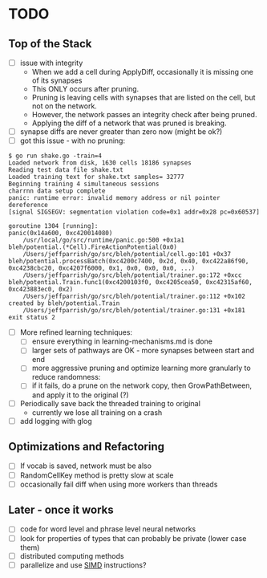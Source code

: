 # TODO

## Top of the Stack
- [ ] issue with integrity
    - When we add a cell during ApplyDiff, occasionally it is missing one of its synapses
    - This ONLY occurs after pruning.
    - Pruning is leaving cells with synapses that are listed on the cell, but not on the network.
    - However, the network passes an integrity check after being pruned.
    - Applying the diff of a network that was pruned is breaking.
- [ ] synapse diffs are never greater than zero now (might be ok?)
- [ ] got this issue - with no pruning:
```
$ go run shake.go -train=4
Loaded network from disk, 1630 cells 18186 synapses
Reading test data file shake.txt
Loaded training text for shake.txt samples= 32777
Beginning training 4 simultaneous sessions
charrnn data setup complete
panic: runtime error: invalid memory address or nil pointer dereference
[signal SIGSEGV: segmentation violation code=0x1 addr=0x28 pc=0x60537]

goroutine 1304 [running]:
panic(0x14a600, 0xc420014080)
	/usr/local/go/src/runtime/panic.go:500 +0x1a1
bleh/potential.(*Cell).FireActionPotential(0x0)
	/Users/jeffparrish/go/src/bleh/potential/cell.go:101 +0x37
bleh/potential.processBatch(0xc4200c7400, 0x2d, 0x40, 0xc422a86f90, 0xc4238cbc20, 0xc4207f6000, 0x1, 0x0, 0x0, 0x0, ...)
	/Users/jeffparrish/go/src/bleh/potential/trainer.go:172 +0xcc
bleh/potential.Train.func1(0xc4200103f0, 0xc4205cea50, 0xc42315af60, 0xc423883ec0, 0x2)
	/Users/jeffparrish/go/src/bleh/potential/trainer.go:112 +0x102
created by bleh/potential.Train
	/Users/jeffparrish/go/src/bleh/potential/trainer.go:131 +0x181
exit status 2
```
- [ ] More refined learning techniques:
    - [ ] ensure everything in learning-mechanisms.md is done
    - [ ] larger sets of pathways are OK - more synapses between start and end
    - [ ] more aggressive pruning and optimize learning more granularly to reduce randomness:
    - [ ] if it fails, do a prune on the network copy, then GrowPathBetween, and apply it to the original (?)
- [ ] Periodically save back the threaded training to original
    - currently we lose all training on a crash
- [ ] add logging with glog

## Optimizations and Refactoring
- [ ] If vocab is saved, network must be also
- [ ] RandomCellKey method is pretty slow at scale
- [ ] occasionally fail diff when using more workers than threads

## Later - once it works
- [ ] code for word level and phrase level neural networks
- [ ] look for properties of types that can probably be private (lower case them)
- [ ] distributed computing methods
- [ ] parallelize and use [SIMD](https://github.com/bjwbell/gensimd) instructions?
